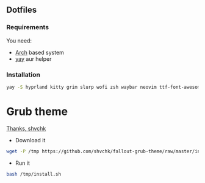 ## Dotfiles

### Requirements
You need:
 - [Arch](https://wiki.archlinux.org/title/Arch-based_distributions) based system
 - [yay](https://github.com/Jguer/yay) aur helper

### Installation

```bash
yay -S hyprland kitty grim slurp wofi zsh waybar neovim ttf-font-awesome noto-fonts-emoji network-manager-applet blueman-applet dunst hyprpaper swaylock-effects ttf-hack-nerd catppuccin-gtk-theme-mocha hyprshot ttf-meslo-nerd-font-powerlevel10k zsh-autosuggestions zsh-syntax-highlighting zsh-theme-powerlevel10k polkit-gnome gnome-keyrin polkit-gnome gnome-keyring 
```

# Grub theme
[Thanks, shvchk](https://github.com/shvchk/fallout-grub-theme?tab=readme-ov-file)


- Download it

```bash
wget -P /tmp https://github.com/shvchk/fallout-grub-theme/raw/master/install.sh
```

- Run it
```bash
bash /tmp/install.sh
```
